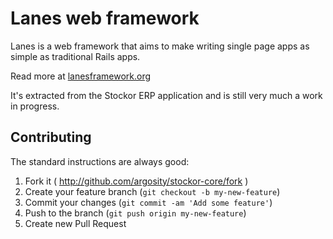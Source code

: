 # Lanes web framework

Lanes is a web framework that aims to make writing single page apps as simple as traditional Rails apps.

Read more at [lanesframework.org](http://lanesframework.org/)

It's extracted from the Stockor ERP application and is still very much a work in progress.

## Contributing

The standard instructions are always good:

 1. Fork it ( http://github.com/argosity/stockor-core/fork )
 2. Create your feature branch (`git checkout -b my-new-feature`)
 3. Commit your changes (`git commit -am 'Add some feature'`)
 4. Push to the branch (`git push origin my-new-feature`)
 5. Create new Pull Request
